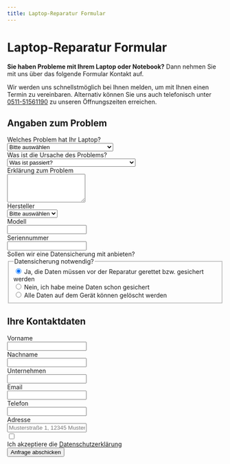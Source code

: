 ```yaml
---
title: Laptop-Reparatur Formular
---
```


# Laptop-Reparatur Formular

**Sie haben Probleme mit Ihrem Laptop oder Notebook?** Dann nehmen Sie mit uns über das folgende Formular Kontakt auf.

Wir werden uns schnellstmöglich bei Ihnen melden, um mit Ihnen einen Termin zu vereinbaren. Alternativ können Sie uns auch telefonisch unter [0511-51561190](tel:051151561190) zu unseren Öffnungszeiten erreichen.

<div class="not-prose max-w-2xl mx-auto mt-16 bg-gray-50 p-3 sm:p-6 border rounded-lg shadow-lg">
  <form name="repair-laptop-reparatur" method="POST" action="/repair/kontakt/success/" netlify>
    <input type="hidden" name="subject" value="Laptop-Reparatur - %{submissionId}" />
    <div class="grid grid-cols-1 gap-y-6 gap-x-8 sm:grid-cols-2">
      <h2 class="sm:col-span-2 text-2xl text-gray-900 font-bold mb-0">Angaben zum Problem</h2>
      <div class="sm:col-span-2">
        <label for="problem" class="block text-sm font-semibold leading-6 text-gray-900">Welches Problem hat Ihr Laptop?</label>
        <div class="mt-2.5">
          <select name="problem" id="problem" required="required" class="block w-full rounded-md border-0 py-2 px-3.5 text-sm leading-6 text-gray-900 shadow-sm ring-1 ring-inset ring-gray-300 placeholder:text-gray-400 focus:ring-2 focus:ring-inset focus:ring-blue-600">
            <option value="" class="placeholder" disabled="" selected="selected">Bitte auswählen</option>
            <option value="Gerät Startet nicht">Gerät Startet nicht</option>
            <option value="Windows bootet nicht ">Windows bootet nicht </option>
            <option value="Blue Screen/ Windows stürzt ab">Blue Screen/ Windows stürzt ab</option>
            <option value="Gerät fährt hoch, aber ohne Bildsignal ">Gerät fährt hoch, aber ohne Bildsignal</option>
            <option value="Bildschirm ist beschädigt">Bildschirm ist beschädigt</option>
            <option value="Tastatur ist nicht funktionsfähig">Tastatur ist nicht funktionsfähig</option>
            <option value="Tastatur ist verstellt">Tastatur ist verstellt</option>
            <option value="AN/AUS Schleife">AN/AUS Schleife</option>
            <option value="Gehäuse ist beschädigt ">Gehäuse ist beschädigt </option>
            <option value="Computer ist zu langsam">Computer ist zu langsam</option>
            <option value="Gerät lädt nicht mehr">Gerät lädt nicht mehr</option>
            <option value="Akkuleistung ist zu niedrig">Akkuleistung ist zu niedrig</option>
            <option value="Touchpad funktioniert nicht">Touchpad funktioniert nicht</option>
            <option value="Sonstiges">Sonstiges</option>
          </select>
        </div>
      </div>
      <div class="sm:col-span-2">
        <label for="cause" class="block text-sm font-semibold leading-6 text-gray-900">Was ist die Ursache des Problems?</label>
        <div class="mt-2.5">
          <select name="cause" id="cause" required class="block w-full rounded-md border-0 py-2 px-3.5 text-sm leading-6 text-gray-900 shadow-sm ring-1 ring-inset ring-gray-300 placeholder:text-gray-400 focus:ring-2 focus:ring-inset focus:ring-blue-600">
            <option value="" class="placeholder" disabled="" selected="selected">Was ist passiert?</option>
            <option value="Keine Vorkommnisse ">Keine Vorkommnisse </option>
            <option value="Gerät ist runtergefallen">Gerät ist runtergefallen</option>
            <option value="Wasserschäden (Flüssigkeit ohne Zucker)">Wasserschäden (Flüssigkeit ohne Zucker)</option>
            <option value="Flüssigkeitsschäden (Flüssigkeit mit Zucker)">Flüssigkeitsschäden (Flüssigkeit mit Zucker)</option>
            <option value="Überspannung">Überspannung</option>
            <option value="Gerät ist während Spielen/ Arbeiten abgestürzt">Gerät ist während Spielen/ Arbeiten abgestürzt</option>
            <option value="Sonstiges">Sonstiges</option>
          </select>
        </div>
      </div>
      <div class="sm:col-span-2">
        <label for="message" class="block text-sm font-semibold leading-6 text-gray-900">Erklärung zum Problem</label>
        <div class="mt-2.5">
          <textarea name="message" id="message" rows="4" class="block w-full rounded-md border-0 py-2 px-3.5 text-sm leading-6 text-gray-900 shadow-sm ring-1 ring-inset ring-gray-300 placeholder:text-gray-400 focus:ring-2 focus:ring-inset focus:ring-blue-600"></textarea>
        </div>
      </div>
      <div>
        <label for="manufacturer" class="block text-sm font-semibold leading-6 text-gray-900">Hersteller</label>
        <div class="mt-2.5">
          <select name="manufacturer" id="manufacturer" required class="block w-full rounded-md border-0 py-2 px-3.5 text-sm leading-6 text-gray-900 shadow-sm ring-1 ring-inset ring-gray-300 placeholder:text-gray-400 focus:ring-2 focus:ring-inset focus:ring-blue-600">
            <option value="" class="placeholder" disabled="" selected="selected">Bitte auswählen</option>
            <option value=" Acer"> Acer</option>
            <option value="Alienware">Alienware</option>
            <option value="Apple">Apple</option>
            <option value="Asus">Asus</option>
            <option value="Clevo">Clevo</option>
            <option value="Dell">Dell</option>
            <option value="Fujitsu">Fujitsu</option>
            <option value="HP">HP</option>
            <option value="Huawei">Huawei</option>
            <option value="Lenovo">Lenovo</option>
            <option value="Medion">Medion</option>
            <option value="Microsoft ">Microsoft</option>
            <option value="MSI">MSI</option>
            <option value="Packard Bell">Packard Bell</option>
            <option value="Razer">Razer</option>
            <option value="Samsung">Samsung</option>
            <option value="Schenker">Schenker</option>
            <option value="Toshiba ">Toshiba </option>
            <option value="Wortmann">Wortmann</option>
            <option value="Sonstiges">Sonstiges</option>
          </select>
        </div>
      </div>
      <div>
        <label for="modell" class="block text-sm font-semibold leading-6 text-gray-900">Modell</label>
        <div class="mt-2.5">
          <input type="text" name="modell" id="modell" class="block w-full rounded-md border-0 py-2 px-3.5 text-sm leading-6 text-gray-900 shadow-sm ring-1 ring-inset ring-gray-300 placeholder:text-gray-400 focus:ring-2 focus:ring-inset focus:ring-blue-600">
        </div>
      </div>
      <div class="sm:col-span-2">
        <label for="serialnumber" class="block text-sm font-semibold leading-6 text-gray-900">Seriennummer</label>
        <div class="mt-2.5">
          <input type="text" name="serialnumber" id="serialnumber" class="block w-full rounded-md border-0 py-2 px-3.5 text-sm leading-6 text-gray-900 shadow-sm ring-1 ring-inset ring-gray-300 placeholder:text-gray-400 focus:ring-2 focus:ring-inset focus:ring-blue-600">
        </div>
      </div>
      <div class="sm:col-span-2">
        <label for="data-saving" class="block text-sm font-semibold leading-6 text-gray-900">Sollen wir eine Datensicherung mit anbieten?</label>
        <fieldset class="mt-4">
          <legend class="sr-only">Datensicherung notwendig?</legend>
          <div class="space-y-4">
            <div class="flex items-center">
              <input id="data-saving-yes" name="notification-method" type="radio" checked class="h-4 w-4 border-gray-300 text-blue-600 focus:ring-blue-600">
              <label for="data-saving-yes" class="ml-3 block text-sm font-light leading-6 text-gray-900">Ja, die Daten müssen vor der Reparatur gerettet bzw. gesichert werden</label>
            </div>
            <div class="flex items-center">
              <input id="data-saving-no" name="notification-method" type="radio" class="h-4 w-4 border-gray-300 text-blue-600 focus:ring-blue-600">
              <label for="data-saving-no" class="ml-3 block text-sm font-light leading-6 text-gray-900">Nein, ich habe meine Daten schon gesichert</label>
            </div>
            <div class="flex items-center">
              <input id="data-saving-delete" name="notification-method" type="radio" class="h-4 w-4 border-gray-300 text-blue-600 focus:ring-blue-600">
              <label for="data-saving-delete" class="ml-3 block text-sm font-light leading-6 text-gray-900">Alle Daten auf dem Gerät können gelöscht werden</label>
            </div>
          </div>
        </fieldset>
      </div>
      <h2 class="sm:col-span-2 text-2xl text-gray-900 font-bold mb-0 mt-6">Ihre Kontaktdaten</h2>
      <div>
        <label for="firstname" class="block text-sm font-semibold leading-6 text-gray-900">Vorname</label>
        <div class="mt-2.5">
          <input type="text" name="firstname" id="firstname" required autocomplete="given-name" class="block w-full rounded-md border-0 py-2 px-3.5 text-sm leading-6 text-gray-900 shadow-sm ring-1 ring-inset ring-gray-300 placeholder:text-gray-400 focus:ring-2 focus:ring-inset focus:ring-blue-600">
        </div>
      </div>
      <div>
        <label for="lastname" class="block text-sm font-semibold leading-6 text-gray-900">Nachname</label>
        <div class="mt-2.5">
          <input type="text" name="lastname" id="lastname" required autocomplete="family-name" oninput="this.form.element['subject'].value = 'Laptop-Reparatur - ' + this.value" class="block w-full rounded-md border-0 py-2 px-3.5 text-sm leading-6 text-gray-900 shadow-sm ring-1 ring-inset ring-gray-300 placeholder:text-gray-400 focus:ring-2 focus:ring-inset focus:ring-blue-600">
        </div>
      </div>
      <div class="sm:col-span-2">
        <label for="company" class="block text-sm font-semibold leading-6 text-gray-900">Unternehmen</label>
        <div class="mt-2.5">
          <input type="text" name="company" id="company" autocomplete="organization" oninput="this.form.element['subject'].value = 'Laptop-Reparatur - ' + this.value" class="block w-full rounded-md border-0 py-2 px-3.5 text-sm leading-6 text-gray-900 shadow-sm ring-1 ring-inset ring-gray-300 placeholder:text-gray-400 focus:ring-2 focus:ring-inset focus:ring-blue-600">
        </div>
      </div>
      <div class="sm:col-span-2">
        <label for="email" class="block text-sm font-semibold leading-6 text-gray-900">Email</label>
        <div class="mt-2.5">
          <input type="email" name="email" id="email" required autocomplete="email" class="block w-full rounded-md border-0 py-2 px-3.5 text-sm leading-6 text-gray-900 shadow-sm ring-1 ring-inset ring-gray-300 placeholder:text-gray-400 focus:ring-2 focus:ring-inset focus:ring-blue-600">
        </div>
      </div>
      <div class="sm:col-span-2">
        <label for="phone-number" class="block text-sm font-semibold leading-6 text-gray-900">Telefon</label>
        <div class="relative mt-2.5">
          <input type="tel" name="phone-number" id="phone-number" autocomplete="tel" class="block w-full rounded-md border-0 py-2 px-3.5 text-sm leading-6 text-gray-900 shadow-sm ring-1 ring-inset ring-gray-300 placeholder:text-gray-400 focus:ring-2 focus:ring-inset focus:ring-blue-600">
        </div>
      </div>
      <div class="sm:col-span-2">
        <label for="address" class="block text-sm font-semibold leading-6 text-gray-900">Adresse</label>
        <div class="relative mt-2.5">
          <input type="text" name="address" id="address" autocomplete="tel" class="block w-full rounded-md border-0 py-2 px-3.5 text-sm leading-6 text-gray-900 shadow-sm ring-1 ring-inset ring-gray-300 placeholder:text-gray-400 focus:ring-2 focus:ring-inset focus:ring-blue-600" placeholder="Musterstraße 1, 12345 Musterort">
        </div>
      </div>
      <div class="flex gap-x-4 sm:col-span-2">
        <div class="flex h-6 items-center">
          <input type="checkbox" name="privacy" class="rounded-md" required />
        </div>
        <label class="text-sm leading-6 text-gray-600" id="switch-1-label">
          Ich akzeptiere die 
          <a href="/datenschutz" class="font-semibold text-blue-600">Datenschutzerklärung</a>
        </label>
      </div>
    </div>
    <div class="mt-10">
      <button type="submit" class="block w-full rounded-md bg-blue-600 px-3.5 py-2.5 text-center text-sm font-semibold text-white shadow-sm hover:bg-blue-500 focus-visible:outline focus-visible:outline-2 focus-visible:outline-offset-2 focus-visible:outline-blue-600 duration-200">
        Anfrage abschicken
      </button>
    </div>
  </form>
</div>